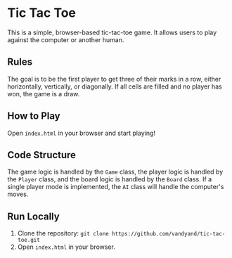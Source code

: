 
# Tic Tac Toe

This is a simple, browser-based tic-tac-toe game. It allows users to play against the computer or another human.

## Rules
The goal is to be the first player to get three of their marks in a row, either horizontally, vertically, or diagonally. If all cells are filled and no player has won, the game is a draw.

## How to Play
Open `index.html` in your browser and start playing!

## Code Structure
The game logic is handled by the `Game` class, the player logic is handled by the `Player` class, and the board logic is handled by the `Board` class. If a single player mode is implemented, the `AI` class will handle the computer's moves.

## Run Locally
1. Clone the repository: `git clone https://github.com/vandyand/tic-tac-toe.git`
2. Open `index.html` in your browser.
    